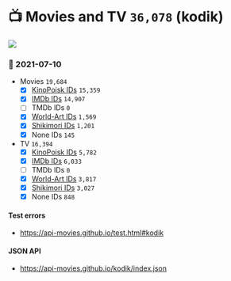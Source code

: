 # :tv: Movies and TV `36,078` (kodik)

<a href="https://API-Movies.github.io"><img src="https://API-Movies.github.io/banner.png?cache"></a>

### :date: 2021-07-10
- Movies `19,684`
  - [x] <a href="https://API-Movies.github.io/kodik/movie_kinopoisk_ids.json">KinoPoisk IDs</a> `15,359`
  - [x] <a href="https://API-Movies.github.io/kodik/movie_imdb_ids.json">IMDb IDs</a> `14,907`
  - [ ] TMDb IDs `0`
  - [x] <a href="https://API-Movies.github.io/kodik/movie_world_art_ids.json">World-Art IDs</a> `1,569`
  - [x] <a href="https://API-Movies.github.io/kodik/movie_shikimori_ids.json">Shikimori IDs</a> `1,201`
  - [x] None IDs `145`
- TV `16,394`
  - [x] <a href="https://API-Movies.github.io/kodik/tv_kinopoisk_ids.json">KinoPoisk IDs</a> `5,782`
  - [x] <a href="https://API-Movies.github.io/kodik/tv_imdb_ids.json">IMDb IDs</a> `6,033`
  - [ ] TMDb IDs `0`
  - [x] <a href="https://API-Movies.github.io/kodik/tv_world_art_ids.json">World-Art IDs</a> `3,817`
  - [x] <a href="https://API-Movies.github.io/kodik/tv_shikimori_ids.json">Shikimori IDs</a> `3,027`
  - [x] None IDs `848`
#### Test errors
- <a href='https://api-movies.github.io/test.html#kodik'>https://api-movies.github.io/test.html#kodik</a>
#### JSON API
- <a href='https://api-movies.github.io/kodik/index.json'>https://api-movies.github.io/kodik/index.json</a>
